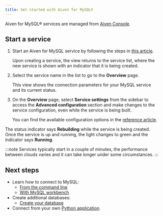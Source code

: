 ```yaml
---
title: Get started with Aiven for MySQL®
---
```


Aiven for MySQL® services are managed from [Aiven
Console](https://console.aiven.io/).

## Start a service

1.  Start an Aiven for MySQL service by following the steps in
    [this article](/docs/platform/howto/create_new_service).

    Upon creating a service, the view returns to the service list, where
    the new service is shown with an indicator that it is being created.

2.  Select the service name in the list to go to the **Overview** page.

    This view shows the connection parameters for your MySQL service and
    its current status.

3.  On the **Overview** page, select **Service settings** from the
    sidebar to access the **Advanced configuration** section and make
    changes to the service configuration, even while the service is
    being built.

    You can find the available configuration options in the
    [reference article](/docs/products/mysql/reference/advanced-params).

The status indicator says **Rebuilding** while the service is being
created. Once the service is up and running, the light changes to green
and the indicator says **Running**.

:::note
Services typically start in a couple of minutes, the performance between
clouds varies and it can take longer under some circumstances.
:::

## Next steps

-   Learn how to connect to MySQL:
    -   [From the command line](/docs/products/mysql/howto/connect-from-cli)
    -   [With MySQL workbench](/docs/products/mysql/howto/connect-from-mysql-workbench)
-   Create additional databases:
    -   [Create your database](/docs/products/mysql/howto/create-database)
-   Connect from your own
    [Python application](/docs/products/mysql/howto/connect-with-python).
